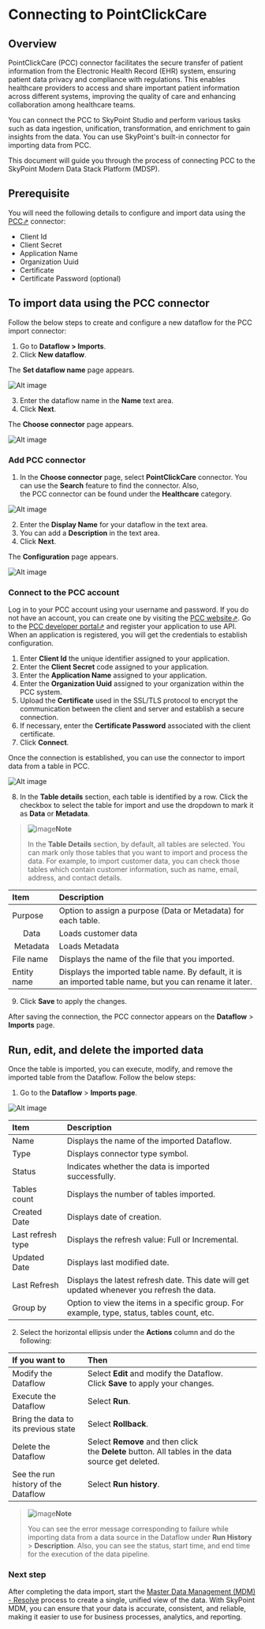 # Connecting to PointClickCare  

## Overview

PointClickCare (PCC) connector facilitates the secure transfer of patient information from the Electronic Health Record (EHR) system, ensuring patient data privacy and compliance with regulations. This enables healthcare providers to access and share important patient information across different systems, improving the quality of care and enhancing collaboration among healthcare teams.

You can connect the PCC to SkyPoint Studio and perform various tasks such as data ingestion, unification, transformation, and enrichment to gain insights from the data. You can use SkyPoint's built-in connector for importing data from PCC. 

This document will guide you through the process of connecting PCC to the SkyPoint Modern Data Stack Platform (MDSP).

## Prerequisite

You will need the following details to configure and import data using the <a href="https://pointclickcare.com/" target="_blank">PCC&#x21D7;</a> connector:

- Client Id
- Client Secret
- Application Name
- Organization Uuid
- Certificate
- Certificate Password (optional)

## To import data using the PCC connector

Follow the below steps to create and configure a new dataflow for the PCC import connector:

1. Go to **Dataflow > Imports**.
2. Click **New dataflow**.

The **Set dataflow name** page appears.

![Alt image](/doc_snippets/PCC_SetDataflow.png)

3. Enter the dataflow name in the **Name** text area.
4. Click **Next**.

The **Choose connector** page appears.

![Alt image](/doc_snippets/PCC_ChooseConnector.png)

### Add PCC connector  

1. In the **Choose connector** page, select **PointClickCare** connector. You can use the **Search** feature to find the connector. Also, the PCC connector can be found under the **Healthcare** category.

![Alt image](/doc_snippets/PCC_SetDataflowName.png)

2. Enter the **Display Name** for your dataflow in the text area.
3. You can add a **Description** in the text area.
4. Click **Next**.

The **Configuration** page appears.

![Alt image](/doc_snippets/PCC_Configuraion.png)

### Connect to the PCC account


Log in to your PCC account using your username and password. If you do not have an account, you can create one by visiting the <a href="https://pointclickcare.com/" target="_blank">PCC website&#x21D7;</a>. Go to the <a href="https://developer.pointclickcare.com/spa/" target="_blank">PCC developer portal&#x21D7;</a> and register your application to use API. When an application is registered, you will get the credentials to establish configuration.

1. Enter **Client Id** the unique identifier assigned to your application.
2. Enter the **Client Secret** code assigned to your application.
3. Enter the **Application Name** assigned to your application.
4. Enter the **Organization Uuid** assigned to your organization within the PCC system.
5. Upload the **Certificate** used in the SSL/TLS protocol to encrypt the communication between the client and server and establish a secure connection.
6. If necessary, enter the **Certificate Password** associated with the client certificate.
7. Click **Connect**.

Once the connection is established, you can use the connector to import data from a table in PCC.

![Alt image](/doc_snippets/PCC_TableDetails.png)

8. In the **Table details** section, each table is identified by a row. Click the checkbox to select the table for import and use the dropdown to mark it as **Data** or **Metadata**.

> ![image](/doc_snippets/Note_icon.png)**Note** 
> 
> In the **Table Details** section, by default, all tables are selected. You can mark only those tables that you want to import and process the data. For example, to import customer data, you can check those tables which contain customer information, such as name, email, address, and contact details.


|Item|Description|
| :- | :- |
|Purpose|Option to assign a purpose (Data or Metadata) for each table.|
|<center>Data</center>|Loads customer data|
|<center>Metadata</center>|Loads Metadata|
|File name|Displays the name of the file that you imported.|
|Entity name|Displays the imported table name. By default, it is an imported table name, but you can rename it later.|

9. Click **Save** to apply the changes.

After saving the connection, the PCC connector appears on the **Dataflow** > **Imports** page.

## Run, edit, and delete the imported data

Once the table is imported, you can execute, modify, and remove the imported table from the Dataflow. Follow the below steps:

1. Go to the **Dataflow** > **Imports page**.

![Alt image](/doc_snippets/PCC_Output.png)


|Item|Description|
| :- | :- |
|Name|Displays the name of the imported Dataflow.|
|Type|Displays connector type symbol.|
|Status|Indicates whether the data is imported successfully.|
|Tables count|Displays the number of tables imported.|
|Created Date|Displays date of creation.|
|Last refresh type|Displays the refresh value: Full or Incremental.|
|Updated Date|Displays last modified date.|
|Last Refresh|Displays the latest refresh date. This date will get updated whenever you refresh the data.|
|Group by|Option to view the items in a specific group. For example, type, status, tables count, etc.|

2. Select the horizontal ellipsis under the **Actions** column and do the following:

|If you want to|Then|
| :- | :- |
|Modify the Dataflow|Select **Edit** and modify the Dataflow. Click **Save** to apply your changes.|
|Execute the Dataflow|Select **Run**.|
|Bring the data to its previous state|Select **Rollback**.|
|Delete the Dataflow|Select **Remove** and then click the **Delete** button. All tables in the data source get deleted.|
|See the run history of the Dataflow|Select **Run history**.|

> ![image](/doc_snippets/Note_icon.png)**Note** 
> 
> You can see the error message corresponding to failure while importing data from a data source in the Dataflow under **Run History** > **Description**. Also, you can see the status, start time, and end time for the execution of the data pipeline.  

### Next step  

After completing the data import, start the [Master Data Management (MDM) - Resolve](https://docs.skypointcloud.com/docs/stitch.html) process to create a single, unified view of the data. With SkyPoint MDM, you can ensure that your data is accurate, consistent, and reliable, making it easier to use for business processes, analytics, and reporting.
